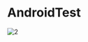 # AndroidTest
![2](https://user-images.githubusercontent.com/51827353/59682142-d72df980-91ea-11e9-963e-750e4eb90c56.jpg)
